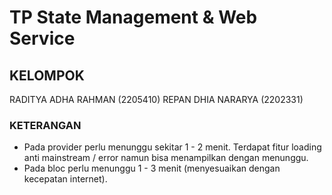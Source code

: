 # TP State Management & Web Service

## KELOMPOK
RADITYA ADHA RAHMAN (2205410)
REPAN DHIA NARARYA (2202331)

### KETERANGAN
- Pada provider perlu menunggu sekitar 1 - 2 menit. Terdapat fitur loading anti mainstream / error namun bisa menampilkan dengan menunggu.
- Pada bloc perlu menunggu 1 - 3 menit (menyesuaikan dengan kecepatan internet).
